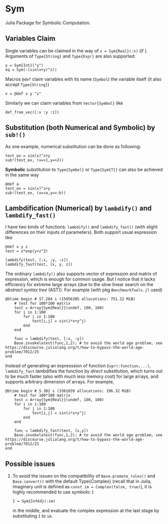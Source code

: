 # Sym
Julia Package for Symbolic Computation.


## Variables Claim
Single variables can be claimed in the way of `x = Sym{Real}(:x)` (if ). Arguments of `Type{String}` and `Type{Expr}` are also supported:
```
y = Sym{Int}("y")
eq = Sym(:(sin(x+y)^z))
```

Macros `@def` claim variables with its name (`Symbol`) the variable itself (it also accept `Type{String}`)
```
v = @def x y "z"
```
Similarly we can claim variables from `Vector{Symbol}` like
```
def_from_vec([:x :y :z])
```


## Substitution (both Numerical and Symbolic) by `sub!()`
As one example, numerical substitution can be done as following: 
```
test_ex = sin(x)^z+y
sub!(test_ex, (x=>1,y=>2))
```
**Symbolic** substitution to `Type{Symbol}` or `Type{Sym{T}}` can also be achieved in the same way
```
@def a
test_ex = sin(x)^z+y
sub!(test_ex, (x=>a,y=>:b))
```


## Lambdification (Numerical) by `lambdify()` and `lambdify_fast()`
I have two kinds of functions: `lambdify()` and `lambdify_fast()` (with slight differences on their inputs of parameters). Both support usual expression like
```
@def x y z
test = x*exp(y+z^2)

lambdify(test, [:x, :y, :z])
lambdify_fast(test, [x, y, z])
```

The ordinary `lambdify()` also supports vector of expression and matrix of expression, which is enough for common usage. But I notice that it lacks efficiency for extreme large arrays (due to the slow linear search on the *abstract syntax tree* (AST)). For example (with pkg `BenchmarkTools.jl` used)
```
@btime begin # 17.204 s (15956305 allocations: 751.22 MiB)
	# test for 100*100 matrix
	test = Array{Sym{Real}}(undef, 100, 100)
	for i in 1:100
		for j in 1:100
			test[i,j] = sin(i*x+y^j)
		end
	end

	func = lambdify(test, [:x, :y])
	Base.invokelatest(func,1,2); # to avoid the world age problem, see https://discourse.julialang.org/t/how-to-bypass-the-world-age-problem/7012/25
end
```

Instead of generating an expresssion of function `Expr(:function,...)`, `lambdify_fast` lambdifies the function by *direct substitution*, which turns out to be much faster (also with much less memory cost) for large arrays, and supports arbitrary dimension of arrays. For example,
```
@btime begin # 5.302 s (3361039 allocations: 196.32 MiB)
	# test for 100*100 matrix
	test = Array{Sym{Real}}(undef, 100, 100)
	for i in 1:100
		for j in 1:100
			test[i,j] = sin(i*x+y^j)
		end
	end

	func = lambdify_fast(test, [x,y])
	Base.invokelatest(func,1,2); # to avoid the world age problem, see https://discourse.julialang.org/t/how-to-bypass-the-world-age-problem/7012/25
end
```

## Possible issues
1. To avoid the issues on the compatibility of `Base.promote_rules()` and `Base.convert()` with the default Type{Complex} (recall that in Julia, imaginary unit is defined as `const im = Complex(false, true)`), it is highly recommended to use symbolic `I`
    ```
    I = Sym{Int64}(:im)
    ```
    in the middle, and evaluate the complex expression at the last stage by substituting `I` to `im`.
